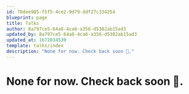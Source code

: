 ```yaml
---
id: 70dee905-f5f5-4ce2-9d79-ddf27c334254
blueprint: page
title: Talks
author: 8a797ce5-64a8-4ca6-a356-d5382ab15ad3
updated_by: 8a797ce5-64a8-4ca6-a356-d5382ab15ad3
updated_at: 1672034539
template: talks/index
description: "None for now. Check back soon 🙂."
---
```

# None for now. Check back soon 🙂.